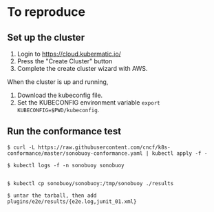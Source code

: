# To reproduce

## Set up the cluster

1. Login to https://cloud.kubermatic.io/
1. Press the "Create Cluster" button
1. Complete the create cluster wizard with AWS.

When the cluster is up and running,

1. Download the kubeconfig file.  
2. Set the KUBECONFIG environment variable `export KUBECONFIG=$PWD/kubeconfig`.

## Run the conformance test

```
$ curl -L https://raw.githubusercontent.com/cncf/k8s-conformance/master/sonobuoy-conformance.yaml | kubectl apply -f -

$ kubectl logs -f -n sonobuoy sonobuoy


$ kubectl cp sonobuoy/sonobuoy:/tmp/sonobuoy ./results

$ untar the tarball, then add plugins/e2e/results/{e2e.log,junit_01.xml}
```
